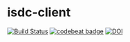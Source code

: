 # isdc-client
[![Build Status](https://travis-ci.org/volodymyrss/isdc-client.svg?branch=master)](https://travis-ci.org/volodymyrss/isdc-client)
[![codebeat badge](https://codebeat.co/badges/be1fafc7-ebdc-4fdd-8f60-18b1630c85bc)](https://codebeat.co/projects/github-com-volodymyrss-isdc-client-master)
[![DOI](https://zenodo.org/badge/72007541.svg)](https://zenodo.org/badge/latestdoi/72007541)
